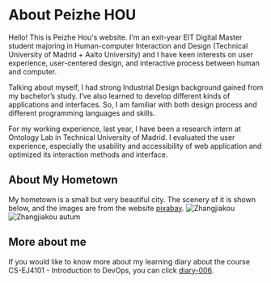 # About Peizhe HOU
Hello! This is Peizhe Hou's website. I'm an exit-year EIT Digital Master student majoring in Human-computer Interaction and Design (Technical University of Madrid + Aalto University) and I have keen interests on user experience, user-centered design, and interactive process between human and computer.

Talking about myself, I had strong Industrial Design background gained from my bachelor’s study. I’ve also learned to develop different kinds of applications and interfaces. So, I am familiar with both design process and different programming languages and skills.

For my working experience, last year, I have been a research intern at Ontology Lab in Technical University of Madrid. I evaluated the user experience, especially the usability and accessibility of web application and optimized its interaction methods and interface.

## About My Hometown
My hometown is a small but very beautiful city. The scenery of it is shown below, and the images are from the website [pixabay](https://pixabay.com/).
![Zhangjiakou](https://cdn.pixabay.com/photo/2017/04/05/04/48/cloud-2204001_1280.jpg)
![Zhangjiakou autum](https://cdn.pixabay.com/photo/2018/03/10/01/35/outdoor-3213072_1280.jpg)

## More about me
If you would like to know more about my learning diary about the course CS-EJ4101 - Introduction to DevOps, you can click [diary-006](https://aaltomcc.github.io/cs-ej4101-fall-2019-006-starter/diary-006).
